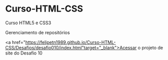 # Curso-HTML-CSS
 Curso HTML5 e CSS3

 Gerenciamento de repositórios

 <a href="https://felipetn1989.github.io/Curso-HTML-CSS/Desafios/desafio010/index.html"target="_blank">Acessar o projeto de site do Desafio 10</a>